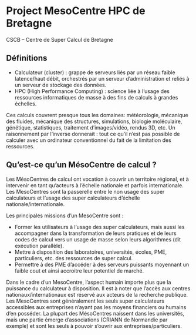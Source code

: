 
# Project MesoCentre HPC de Bretagne
CSCB – Centre de Super Calcul de Bretagne

## Définitions

- Calculateur (cluster) : grappe de serveurs liés par un réseau faible latence/haut débit, orchestrés par un serveur d’administration et reliés à un serveur de stockage des données.
- HPC (High Performance Computing) : science liée à l’usage des ressources informatiques de masse à des fins de calculs à grandes échelles.

Ces calculs couvrent presque tous les domaines: météorologie, mécanique des fluides, mécanique des structures, simulations, biologie moléculaire, génétique, statistiques, traitement d’images/vidéo, rendus 3D, etc.
Un raisonnement par l’inverse donnerait : tout ce qu’il n’est pas possible de calculer avec un ordinateur conventionnel du fait de la limitation des ressources.

## Qu’est-ce qu’un MésoCentre de calcul ?

Les MésoCentres de calcul ont vocation à couvrir un territoire régional, et à intervenir en tant qu’acteurs à l’échelle nationale et parfois internationale. Les MesoCentres sont la passerelle entre le non usage des super calculateurs et l’usage des super calculateurs d’échelle nationale/internationale.

Les principales missions d’un MesoCentre sont :

- Former les utilisateurs à l’usage des super calculateurs, mais aussi les accompagner dans la transformation de leurs pratiques et de leurs codes de calcul vers un usage de masse selon leurs algorithmes (dit exécution parallèle).
- Mettre à disposition des laboratoires, universités, écoles, PME, particuliers, etc. des ressources de super calcul.
- Permettre à des PME d’accéder à des serveurs puissants moyennant un faible cout et ainsi accroitre leur potentiel de marché.

Dans le cadre d’un MesoCentre, l’aspect humain importe plus que la puissance du calculateur à disposition.
Il est à noter que l’accès aux centres nationaux/internationaux est réservé aux acteurs de la recherche publique. Les MesoCentres sont généralement les seuls super calculateurs accessibles aux entreprises n’ayant pas les moyens financiers ou humains d’en posséder.
La plupart des MésoCentres naissent dans les universités, mais une partie émerge d’associations (CRIANN de Normandie par exemple) et sont les seuls à pouvoir s’ouvrir aux entreprises/particuliers.
